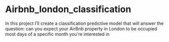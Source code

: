 # Airbnb_london_classification
In this project I’ll create a classification predictive model that will answer the question:  can you expect your AirBnb property in London to be occupied most days of a specific month you're interested in 
